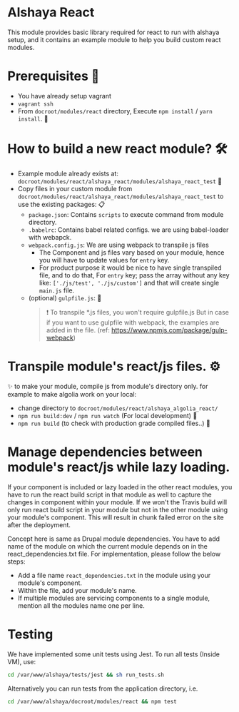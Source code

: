 # Alshaya React

This module provides basic library required for react to run with alshaya
setup, and it contains an example module to help you build custom react
modules.

# Prerequisites :bell:
- You have already setup vagrant
- `vagrant ssh`
- From `docroot/modules/react` directory, Execute `npm install` / `yarn install`. :see_no_evil:

# How to build a new react module? :hammer_and_wrench:
- Example module already exists at: `docroot/modules/react/alshaya_react/modules/alshaya_react_test` :file_folder:
- Copy files in your custom module from `docroot/modules/react/alshaya_react/modules/alshaya_react_test` to use the existing packages: :clipboard:
    -  `package.json`: Contains `scripts` to execute command from module directory.
    -  `.babelrc`: Contains babel related configs. we are using babel-loader with webapck.
    - `webpack.config.js`: We are using webpack to transpile js files
        - The Component and js files vary based on your module, hence you will
         have to update values for `entry` key.
        - For product purpose it would be nice to have single transpiled file, and
         to do that, For `entry` key; pass the array without any key like:
        `['./js/test', './js/custom']` and that will create single `main.js` file.
    - (optional) `gulpfile.js`: :see_no_evil:
        > :exclamation: To transpile *.js files, you won't require gulpfile.js But in case if
        you want to use gulpfile with webpack, the examples are added in the
        file. (ref: https://www.npmjs.com/package/gulp-webpack)

# Transpile module's react/js files. :gear:
:sparkles: to make your module, compile js from module's directory only. for example to make algolia work on your local:
- change directory to `docroot/modules/react/alshaya_algolia_react/`
- `npm run build:dev` / `npm run watch` (For local development) :rowboat:
- `npm run build` (to check with production grade compiled files..) :speedboat:

# Manage dependencies between module's react/js while lazy loading.
If your component is included or lazy loaded in the other react modules, you have to run the react build script in that module as well to capture the changes in component within your module. If we won't the Travis build will only run react build script in your module but not in the other module using your module's component. This will result in chunk failed error on the site after the deployment.

Concept here is same as Drupal module dependencies. You have to add name of the module on which the current module depends on in the react_dependencies.txt file. For implementation, please follow the below steps:
- Add a file name `react_dependencies.txt` in the module using your module's component.
- Within the file, add your module's name.
- If multiple modules are servicing components to a single module, mention all the modules name one per line.

# Testing
We have implemented some unit tests using Jest. To run all tests (Inside VM), use:
```bash
cd /var/www/alshaya/tests/jest && sh run_tests.sh
```

Alternatively you can run tests from the application directory, i.e.
```bash
cd /var/www/alshaya/docroot/modules/react && npm test
```
